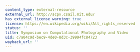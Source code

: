 ```yaml
---
content_type: external-resource
external_url: http://scpv.csail.mit.edu/
has_external_license_warning: true
license: https://en.wikipedia.org/wiki/All_rights_reserved
status: ''
title: Symposium on Computational Photography and Video
uid: c7a04c9d-bec9-4de0-8d3c-39994fc84723
wayback_url: ''
---
```


